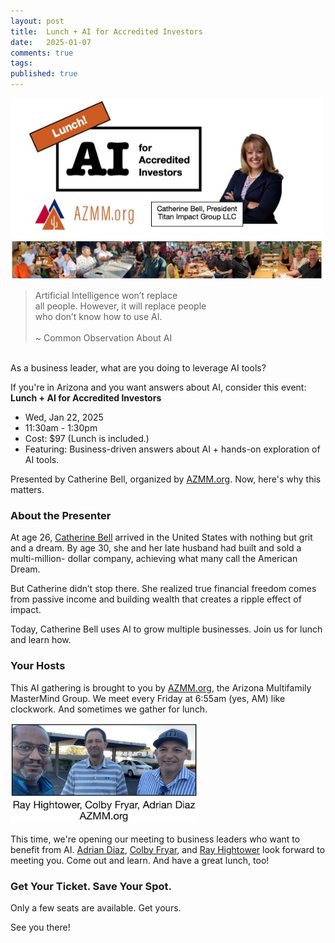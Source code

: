 ```yaml
---
layout: post
title:  Lunch + AI for Accredited Investors
date:   2025-01-07
comments: true
tags: 
published: true
---
```


<img src="/images/AI_accredited_investors.jpg" width="500" padding="10" alt="AI for Accredited Investors" title="AI for Accredited Investors" /> 

>Artificial Intelligence won’t replace<br/>all people. However, it will replace people<br/>who don’t know how to use AI.<br/>&nbsp;<br/>~ Common Observation About AI

<br/>
As a business leader, what are you doing to leverage AI tools?

If you're in Arizona and you want answers about AI, consider this event: **Lunch + AI for Accredited Investors** 

* Wed, Jan 22, 2025
* 11:30am - 1:30pm 
* Cost: $97 (Lunch is included.)
* Featuring: Business-driven answers about AI + hands-on exploration of AI tools.

Presented by Catherine Bell, organized by [AZMM.org](https://AZMM.org). Now, here's why this matters.

<!--more-->

### About the Presenter

At age 26, [Catherine Bell](https://www.linkedin.com/in/catherinebell-tig/) arrived in the United States with nothing but grit and a dream. By age 30, she and her late husband had built and sold a multi-million- dollar company, achieving what many call the American Dream.

But Catherine didn’t stop there. She realized true financial freedom comes from passive income and building wealth that creates a ripple effect of impact.

Today, Catherine Bell uses AI to grow multiple businesses. Join us for lunch and learn how.

### Your Hosts

This AI gathering is brought to you by [AZMM.org](https://https://azmm.org), the Arizona Multifamily MasterMind Group. We meet every Friday at 6:55am (yes, AM) like clockwork. And sometimes we gather for lunch.

<img src="/images/AZMM_organizers.png" width="300" padding="10" alt="AZMM Organizers - Ray Hightower, Colby Fryar, Adrian Diaz" title="AZMM Organizers - Ray Hightower, Colby Fryar, Adrian Diaz" /> 

This time, we're opening our meeting to business leaders who want to benefit from AI. [Adrian Diaz](https://www.linkedin.com/in/adriandiazteam/), [Colby Fryar](https://www.linkedin.com/in/colby-fryar-295083208/), and [Ray Hightower](https://www.linkedin.com/in/rayhightower/) look forward to meeting you. Come out and learn. And have a great lunch, too!

### Get Your Ticket. Save Your Spot.

Only a few seats are available. Get yours.

See you there! 

